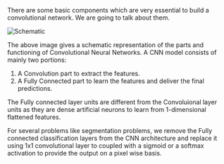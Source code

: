 There are some basic components which are very essential to build a convolutional network. We are going to talk about them.

![Schematic](https://www.researchgate.net/publication/336805909/figure/fig1/AS:817888827023360@1572011300751/Schematic-diagram-of-a-basic-convolutional-neural-network-CNN-architecture-26.ppm)

The above image gives a schematic representation of the parts and functioning of Convolutional Neural Networks. A CNN model consists of mainly two portions: 

1. A Convolution part to extract the features. 
2. A Fully Connected part to learn the features and deliver the final predictions.

The Fully connected layer units are different from the Convoluional layer units as they are dense artificial neurons to learn from 1-dimensional flattened features. 

For several problems like segmentation problems, we remove the Fully connected classification layers from the CNN architecture and replace it using 1x1 convolutional layer to coupled with a sigmoid or a softmax activation to provide the output on a pixel wise basis.


